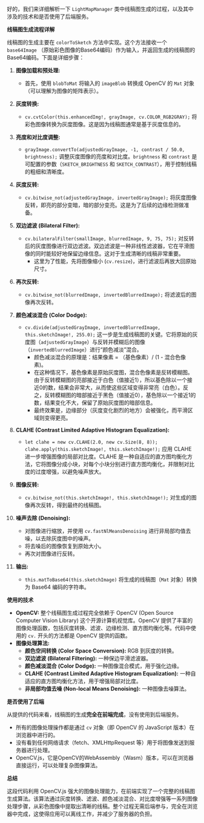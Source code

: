 好的，我们来详细解析一下 `LightMapManager` 类中线稿图生成的过程，以及其中涉及的技术和是否使用了后端服务。

**线稿图生成流程详解**

线稿图的生成主要在 `colorToSketch` 方法中实现。这个方法接收一个 `base64Image` （原始彩色图像的Base64编码）作为输入，并返回生成的线稿图的Base64编码。下面是详细步骤：

1.  **图像加载和预处理:**

    *   首先，使用 `blobToMat` 将输入的 `imageBlob` 转换成 OpenCV 的 `Mat` 对象（可以理解为图像的矩阵表示）。

2.  **灰度转换:**

    *   `cv.cvtColor(this.enhancedImg!, grayImage, cv.COLOR_RGB2GRAY);`
        将彩色图像转换为灰度图像。这是因为线稿图通常是基于灰度信息的。

3.  **亮度和对比度调整:**

    *   `grayImage.convertTo(adjustedGrayImage, -1, contrast / 50.0, brightness);`
        调整灰度图像的亮度和对比度。`brightness` 和 `contrast` 是可配置的参数（`SKETCH_BRIGHTNESS` 和 `SKETCH_CONTRAST`），用于控制线稿的粗细和清晰度。

4.  **灰度反转:**

    *   `cv.bitwise_not(adjustedGrayImage, invertedGrayImage);`
        将灰度图像反转，即亮的部分变暗，暗的部分变亮。这是为了后续的边缘检测做准备。

5.  **双边滤波 (Bilateral Filter):**

    *   `cv.bilateralFilter(smallImage, blurredImage, 9, 75, 75);`
        对反转后的灰度图像进行双边滤波。双边滤波是一种非线性滤波器，它在平滑图像的同时能较好地保留边缘信息。这对于生成清晰的线稿非常重要。
        *   这里为了性能，先将图像缩小 (`cv.resize`)，进行滤波后再放大回原始尺寸。

6.  **再次反转:**

    *   `cv.bitwise_not(blurredImage, invertedBlurredImage);`
        将滤波后的图像再次反转。

7.  **颜色减淡混合 (Color Dodge):**

    *   `cv.divide(adjustedGrayImage, invertedBlurredImage, this.sketchImage!, 255.0);`
        这一步是生成线稿图的关键。它将原始的灰度图（`adjustedGrayImage`）与反转并模糊后的图像（`invertedBlurredImage`）进行“颜色减淡”混合。
        *   颜色减淡混合的原理是：结果像素 = （基色像素）/ (1 - 混合色像素)。
        *   在这种情况下，基色像素是原始灰度图，混合色像素是反转模糊图。由于反转模糊图的亮部接近于白色（值接近1），所以基色除以一个接近0的数，结果会非常大，从而使这些区域变得非常亮（白色）。反之，反转模糊图的暗部接近于黑色（值接近0），基色除以一个接近1的数，结果变化不大，保留了原始灰度图的暗部信息。
        *   最终效果是，边缘部分（灰度变化剧烈的地方）会被强化，而平滑区域则变得更亮。

8.  **CLAHE (Contrast Limited Adaptive Histogram Equalization):**

    *   `let clahe = new cv.CLAHE(2.0, new cv.Size(8, 8)); clahe.apply(this.sketchImage!, this.sketchImage!);`
        应用 CLAHE 进一步增强图像的局部对比度。CLAHE 是一种自适应的直方图均衡化方法，它将图像分成小块，对每个小块分别进行直方图均衡化，并限制对比度的过度增强，以避免噪声放大。

9.  **图像反转:**

    *   `cv.bitwise_not(this.sketchImage!, this.sketchImage!);`
        对生成的图像再次反转，得到最终的线稿图。

10. **噪声去除 (Denoising):**
    *   对图像进行缩放，并使用 `cv.fastNlMeansDenoising` 进行非局部均值去噪，以去除灰度图中的噪声。
    *   将去噪后的图像恢复到原始大小。
    *   再次对图像进行反转。

11. **输出:**
    *   `this.matToBase64(this.sketchImage)`
        将生成的线稿图（`Mat` 对象）转换为 Base64 编码的字符串。

**使用的技术**

*   **OpenCV:**  整个线稿图生成过程完全依赖于 OpenCV (Open Source Computer Vision Library) 这个开源计算机视觉库。OpenCV 提供了丰富的图像处理函数，包括灰度转换、滤波、边缘检测、直方图均衡化等。代码中使用的 `cv.` 开头的方法都是 OpenCV 提供的函数。
*   **图像处理算法:**
    *   **颜色空间转换 (Color Space Conversion):**  RGB 到灰度的转换。
    *   **双边滤波 (Bilateral Filtering):**  一种保边平滑滤波器。
    *   **颜色减淡混合 (Color Dodge):**  一种图像混合模式，用于强化边缘。
    *   **CLAHE (Contrast Limited Adaptive Histogram Equalization):**  一种自适应的直方图均衡化方法，用于增强局部对比度。
    *   **非局部均值去噪 (Non-local Means Denoising):** 一种图像去噪算法。

**是否使用了后端**

从提供的代码来看，线稿图的生成**完全在前端完成**，没有使用到后端服务。

*   所有的图像处理操作都是通过 `cv` 对象（即 OpenCV 的 JavaScript 版本）在浏览器中进行的。
*   没有看到任何网络请求（fetch、XMLHttpRequest 等）用于将图像发送到服务器进行处理。
*   OpenCV.js，它是OpenCV的WebAssembly（Wasm）版本，可以在浏览器直接运行，可以处理复杂图像算法。

**总结**

这段代码利用 OpenCV.js 强大的图像处理能力，在前端实现了一个完整的线稿图生成算法。该算法通过灰度转换、滤波、颜色减淡混合、对比度增强等一系列图像处理步骤，从彩色图像中提取出清晰的线稿。整个过程无需后端参与，完全在浏览器中完成，这使得应用可以离线工作，并减少了服务器的负担。
